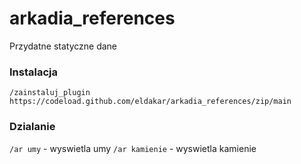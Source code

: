 # arkadia_references

Przydatne statyczne dane

### Instalacja

`/zainstaluj_plugin https://codeload.github.com/eldakar/arkadia_references/zip/main`

### Dzialanie

`/ar umy` - wyswietla umy
`/ar kamienie` - wyswietla kamienie
